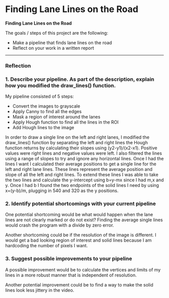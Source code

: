 # **Finding Lane Lines on the Road** 


**Finding Lane Lines on the Road**

The goals / steps of this project are the following:
* Make a pipeline that finds lane lines on the road
* Reflect on your work in a written report


[//]: # (Image References)

[image1]: ./examples/grayscale.jpg "Grayscale"

---

### Reflection

### 1. Describe your pipeline. As part of the description, explain how you modified the draw_lines() function.

My pipeline consisted of 5 steps:

  * Convert the images to grayscale
  * Apply Canny to find all the edges
  * Mask a region of interest around the lanes
  * Apply Hough function to find all the lines in the ROI
  * Add Hough lines to the image

In order to draw a single line on the left and right lanes, I modified the draw_lines() function by separating the left and right lines the Hough function returns by calculating their slopes using (y2-y1)/(x2-x1). Positive values were right lines and negative values were left. I also filtered the lines using a range of slopes to try and ignore any horizontal lines. Once I had the lines I want I calculated their average positions to get a single line for the left and right lane lines. These lines represent the average position and slope of all the left and right lines. To extend these lines I was able to take the two lines and calculate the y-intercept using b=y-mx since I had m,x and y. Once I had b I found the two endpoints of the solid lines I need by using x=(y-b)/m, plugging in 540 and 320 as the y positions.


### 2. Identify potential shortcomings with your current pipeline


One potential shortcoming would be what would happen when the lane lines are not clearly marked or do not exist? Finding the average single lines would crash the program with a divide by zero error.

Another shortcoming could be if the resolution of the image is different. I would get a bad looking region of interest and solid lines because I am hardcoding the number of pixels I want.


### 3. Suggest possible improvements to your pipeline

A possible improvement would be to calculate the vertices and limits of my lines in a more robust manner that is independent of resolution.

Another potential improvement could be to find a way to make the solid lines look less jittery in the video.